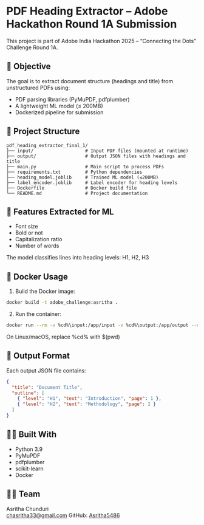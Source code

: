 # PDF Heading Extractor – Adobe Hackathon Round 1A Submission

This project is part of Adobe India Hackathon 2025 – “Connecting the Dots” Challenge Round 1A.

## 🚀 Objective

The goal is to extract document structure (headings and title) from unstructured PDFs using:

- PDF parsing libraries (PyMuPDF, pdfplumber)
- A lightweight ML model (≤ 200MB)
- Dockerized pipeline for submission

## 📁 Project Structure

```
pdf_heading_extractor_final_1/
├── input/                   # Input PDF files (mounted at runtime)
├── output/                  # Output JSON files with headings and title
├── main.py                  # Main script to process PDFs
├── requirements.txt         # Python dependencies
├── heading_model.joblib     # Trained ML model (≤200MB)
├── label_encoder.joblib     # Label encoder for heading levels
├── Dockerfile               # Docker build file
└── README.md                # Project documentation
```

## 🧠 Features Extracted for ML

- Font size
- Bold or not
- Capitalization ratio
- Number of words

The model classifies lines into heading levels: H1, H2, H3

## 🐳 Docker Usage

1. Build the Docker image:

```bash
docker build -t adobe_challenge:asritha .
```

2. Run the container:

```bash
docker run --rm -v %cd%\input:/app/input -v %cd%\output:/app/output --network none adobe_challenge:asritha
```

On Linux/macOS, replace %cd% with $(pwd)

## 📝 Output Format

Each output JSON file contains:

```json
{
  "title": "Document Title",
  "outline": [
    { "level": "H1", "text": "Introduction", "page": 1 },
    { "level": "H2", "text": "Methodology", "page": 2 }
  ]
}
```

## 👩‍💻 Built With

- Python 3.9
- PyMuPDF
- pdfplumber
- scikit-learn
- Docker

## 🙋‍♀️ Team

Asritha Chunduri  
chasritha33@gmail.com
GitHub: [Asritha5486](https://github.com/Asritha5486)
